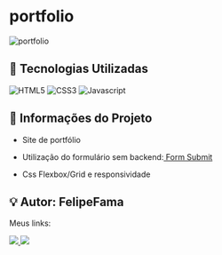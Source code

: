 # portfolio

 ![portfolio](https://user-images.githubusercontent.com/91050670/192600357-000a7eee-65e2-426e-b8cd-a9b0899dad9f.png)

## :wrench: Tecnologias Utilizadas
![HTML5](https://img.shields.io/badge/html5-%23E34F26.svg?style=for-the-badge&logo=html5&logoColor=white)
![CSS3](https://img.shields.io/badge/css3-%231572B6.svg?style=for-the-badge&logo=css3&logoColor=white)
![Javascript](https://img.shields.io/badge/JavaScript-F7DF1E?style=for-the-badge&logo=javascript&logoColor=black)

## :book: Informações do Projeto
- Site de portfólio
- <p>Utilização do formulário sem backend:<a href="https://formsubmit.co/"> Form Submit</a></p>
- Css Flexbox/Grid e responsividade

## :bulb:	Autor: FelipeFama
   Meus links:
   
   <a href="https://www.linkedin.com/in/felipe-fama/">
    <img src="https://img.shields.io/badge/LinkedIn-0077B5?style=for-the-badge&logo=linkedin&logoColor=white">
   </a> 
   
  <a href="https://github.com/FelipeFama">
   <img src="https://img.shields.io/badge/GitHub-100000?style=for-the-badge&logo=github&logoColor=white">
  </a>

